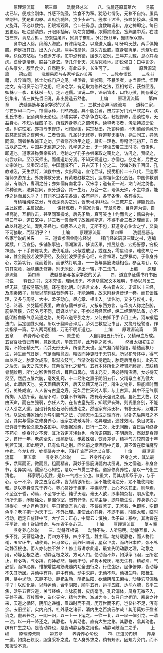 <!-- { "loadSidebar": true } -->
　　原理源流篇
　　第三章
　　洗髓经总义
　　八、洗髓还原篇第六
　　易筋功已毕，便成金刚体。外感不能侵，饮食不为积。犹恐七情伤，元神不自持。虽具金刚相，犹是血肉躯。须照洗髓经，食少多进气。搓摩干沐浴，按眼复按鼻。摸面又旋耳，不必以数拘。闭眼常观鼻，合口任鼻息。度数暗调和，身定神即定。每日五更起，吐浊纳清煦。开眼即抽解，切勿贪酣睡。浓褥趺跏坐，宽解腰中系。右膝包左膝，调息舌抵 。胁腹运尾闾，摇肩手推肚。分合按且举，握固按双膝。
　　鼻中出入绵，绵绵入海底。有津续咽之，以意送入腹。叩牙鸣天鼓，两手俱掩脐。伸足抵其趾，出入六六息。两手按摩竟，良久方盘膝。直身顿两足，洗髓功已毕。徐徐方站起，行稳步方移。忙中恐有错，缓步为定例。三年并九载，息心并涤虑。浃骨更洽髓、脱谷飞身去。渐几浑化天，末后究竟地。即说偈曰：口中言少，心头事少，腹里食少，自然睡少。有此四少，长生可了。
　　上编
　　原理源流篇
　　第四章
　　洗髓易筋与各家学说的关系
　　一、三教参悟说
　　三教书籍，言异旨同，修士勿成门户之见。相类者，宜参观。不相类者，亦当善悟。悟理之文，有可资于治平之用。经济之学，有足取为修养之法，互相考证，获益匪浅。如株守一家、即抹杀一切，定非通儒。演说二经，语语皆本，口传心授，间有采之别集者，皆三教先哲旧说，非出臆造云然也。
　　上编
　　原理源流篇
　　第四章
　　洗髓易筋与各家学说的关系
　　二、三教分合异同源流考
　　道释二家，今世多知二而一。惟儒与释，判然两途。其不能合者，由后学分门别户致之耳，读孔氏书者，记诵词章无论也。即讲实学，亦多争立功名，轻视修养，高谈性命，无益身心，不知六经四子书，所载养身养心之谓何也。读释老书者，演法持戒无论也。即讲性定，亦每专求修炼，罔顾家国，实宗杨墨。托言释道，不知道藏佛藏所载慈悲誓愿之谓何也。二者皆偏，孔圣非无修养，释道非无事功，异曲同工，异派同源。同者格致诚正之功，异者修齐治平之迹，其实一理也。粤稽混沌初开，自盘古以迄三代，中国并无儒道之分，凡学道之士，无一非读五帝三王时书，皆儒也，即道也。道家甚称黄帝彭祖，老聃之学孔子亦尝采取之窃比之，访问之，赞叹之，何尝攻辩。至汉天师出，而儒道始分焉。不知天师道也，亦儒也。分之者，后世之立宗派也。又秦汉以前，中国疆域不广，只占天下十分之二。沙海外数千百国，孔教难及，天生然灯，演教中古，次出释迦，宣化西域，授受相传二十八代，至达摩祖师来游东土。外夷佛教分支，有黄教红教之别，达摩祖师坐化西归。中国佛教别派，有临济，曹洞之分；亦如儒有南北学，汉宋学；道有正一派，龙门派之类也。种种流派，法异旨同，派分道合，其一生万，万合一之，理俱无殊，不主中道，能传之远而且久乎？！其间不过各宗各派，各有异同，各守各传，各有得失。
　　有精粗纯驳之分，有浅深真伪之别，皆未可浓非也。今三教并立，鲜能贯通，主此奴彼，主彼奴此。
　　讲修炼者，呼儒家为俗，守章句者，目释道为谬。自相高尚，互相攻击，甚至同室操戈，后先矛盾，真可笑也！约而言之：儒曰执中，释曰守中，道曰玄中，非三教一贯而何？故推阐斯道，不得不合三教之理而言，非故以释道之法，混乱圣经也。抑思圣人之言，无所不包，释道身心性命之学，又奚不可摘取，而证明乎？！
　　上编
　　原理源流篇
　　第四章
　　洗髓易筋与各家学说的关系
　　三、道宜参阅金刚心经说
　　释门经论语录三藏之书，连编累牍，广舌宣扬，多铺陈事迹，缅溯渊源，侈谈因果，推展慈悲，宏扬誓愿，穷极神通。于下手修炼功夫，洗伐毛髓，火候或散见，或连及，零星琐碎，难使牟尼一串，惟金刚般若波罗密经，及般若波罗密多心经，专言禅理，包罗禅功。于修身养心，次第功行，深而着简，而该然灯明度，一一皆与易筋洗髓相合。参互考订，以穷其究竟，始见佛氏修持，别无他说，道出一辙，不二法门。
　　上编
　　原理源流篇
　　第四章
　　洗髓易筋与各家学说的关系
　　四、道宜参证儒书丹书医书说
　　释氏之书，文本梵语，理尚虚无，不译以儒家文本难明，不参以丹医二经无征。谨按易筋洗髓，译在南北朝。时语言文本，多古音古义，非证以十三经，及周秦诸子，隋唐以前训诂音韵等书，不能通晓，故末附翻译音译一卷。而其谈性理，又多与周易、大中、孟子动心，尽心章、相出入。谈性功，又多与仪礼、礼记、论语、乡党篇相表里，故宜与儒书参证。又按东西方言，与华夷人称之脏腑，筋络官骸，穴窍名号不同，既译以华文，不参以丹经医经，纵二经理明法备，亦不能明析血脉气息流通之路，关窍穴道导引之方，又何由知下手节目工夫，河车搬运法门，运定圆觉火候。所以于翻译音译后，胪列三教应证书目，又摘丹经譬语，作实指录一篇。学人两两相稽，万无不明斯道也。
　　上编
　　原理源流篇
　　第五章
　　养身养心论说
　　一、原生论
　　人自阴阳五行所化，父精母血所成。五官百脉皆归有用，意欲念虑，毕效其能，此万物之灵也。
　　然当太极初生之始，不特无精无气，而并无形无声，所谓先天也。至气凝而精始结，精结而神乃生，神生而气日足，气足而精愈固，精固而神更旺于无穷矣。所以在母怀中，得气血以养之，胎渐次成形，形渐次鼓气，气渐次有知觉运动，胎足后而身出，此先天之后天，后天之先天也。其两仪所化之精气，五行本体所化之脾胃肝肺肾，皮肤精骨髓妙用，所化之喉舌唇牙齿，耳目口鼻心，皆未充实，男必待精液满，女必待天癸至，然后五脏六腑，毫发孔窍，十二经络之禀于阴阳五行，父精母血者乃得大成，此谓后天也。先天固藉后天养，后天又藉天地五行，所生之物养，果能顺时而行，处处咸宜，人人皆有古皇之寿。无如后世天时人事，与上古异。其中不无气禀所拘，人欲所蔽，起居不时，饮食不节等弊，故有寿夭强弱之别。虽死生大数，权由天命，而在生强弱，亦任人为。在昔古皇先圣，知赋畀有殊，则贤愚各别，不能尽人引之入道，因设针灸砭石汤药诸法治之。然医家有泻无补，有补无泻，万难并行。以故仙佛家始创为导引服气之法，亦顺天地生成之理而行，以补先后阴阳之不足，其实与儒家之修身养心，医家之攻散泻补，名异理通，途殊效同。条目次第，已详备于散论总歌及各图中。能根据准绳，日行一二次，永无间断，百日后可终身不药矣。终身行之不衰，其功效更非浅鲜也。余浅识窃取，不明后验，然就现身观之，甫行一年，老病全失，烟瘾断除，步履殊强，饮食差健，精神气力较前四十年判若天渊，即此境界，已有仙凡之别。回忆前之烟酒场中光景，真不啻在孽海魔界中也。今梦初觉，始悟降衷之由，因HT 笔而识之以自警。
　　上编
　　原理源流篇
　　第五章
　　养身养心论说
　　二、养身养心论
　　养身之术，其法最多，然庸而正，微而显，粗而精者，莫妙于易筋洗髓内功图说。按之儒道，养身各节，名异实同。儒家尽心知性，是以一气贯三才也。道家修真养性，是以一气化三清也。
　　释家明心见性，是以一气成三宝也。效虽大，而其功即系于身，存于心。心一不净，身之五官百体，皆为情欲所役，运不能使清浊分，定不能使阴阳和。是以养身莫先于养心，养心莫妙于素定。平素能守，此心不失其正，则静焉，不至沉于昏，动焉，不至邻于茫。纯乎天理，毫无人欲，即事物杂投，朋从往来，行所无事，闲居独处，屋漏尔室，罔有怀惭，动能主静，即静能生动，养身养心之道得矣。世之声色货利，平日萦绕吾身心者，不皆有若无，无若有，色即空，空即色乎？老子抱一为天下式，不外此理。果使此心在身，不即不离，时酿太和，临时行动，运定自旋转中节。大学云：正心，中庸云：慎独，孟子曰：寡欲，其功皆在于平时。修士欲知悟命，先加省于身心可。
　　上编
　　原理源流篇
　　第五章
　　养身养心论说
　　三、动静互根说
　　动静不失，人所易明。动静互根，人多不觉。天营运动也，而四方不移，四序不乱，静主焉。地持载静也，而人物代谢，五宝环生，动使焉。日月盈亏，而终归圆满，星宿飞度，而终归本位，胥不外动静互根也。而人亦何独不然？！修士既讲求此道，最宜先明动静之理，动静之用，动静互根之法，动静互根之效，方可入门。使动而不静，如浮萍飞羽，无所定止，精必耗，气必摇，而神必茫。静而不动，如枵木死灰，毫无生机，精必顽，气必馁，而神必倦。惟按增益易筋洗髓内功全图行之，行住坐卧，屈伸俯仰，皆动静不失其所居。并动中有静，静中有动。动中求静，无动不静。动极生静，阳极生阴，静中求动，无静不动，静极生动，阴极生阳，欲使阴阳无偏枯，动静安可偏胜乎？！以动化静，以静运动，合乎阴阳，顺乎五行，运乎五脏、达乎六腑，贯乎三焦，活乎五官穴道，关节经络，血脉筋骨，皮肉毫毛，孔窍偏体，周身无微不入，无处不通。互根而生，造化无穷。精气为物，游魂为变，如日月之代明，寒暑之往来，天道之循环，阴阳之递嬗，贯四时而不凋，历万世而不朽，岂仅补不足，泻有余。去旧坐新，实内充外，杜外感之诸邪，消内生之百病云尔哉！其用莫妙于盈者消之，虚者长之。一阴一阳，以一上一下运之。一往一复，以一屈一伸引之。一清一浊，以一升一降还之。其静也，专其动也。直有大生之象。其静也，翕其动也，辟有广生之功，是皆动静也，是皆动静互根之用也。动静可歧而二之乎。
　　上编
　　原理源流篇
　　第五章
　　养身养心论说
　　四、正道旁门辨
　　养身一道，如烧石炼汞，服食采补之说，在人身外求之，稍有知识，因知为旁门。而不知授受不真。
